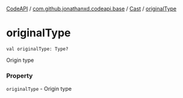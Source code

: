 [CodeAPI](../../index.md) / [com.github.jonathanxd.codeapi.base](../index.md) / [Cast](index.md) / [originalType](.)

# originalType

`val originalType: Type?`

Origin type

### Property

`originalType` - Origin type